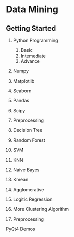 # Data Mining


## Getting Started 

1. Python Programming
	1. Basic
	2. Intemediate
	3. Advance 

2. Numpy

3. Matplotlib

4. Seaborn

5. Pandas

6. Scipy

7. Preprocessing

8. Decision Tree

9. Random Forest

10. SVM

11. KNN

12. Naive Bayes

13. Kmean

14. Agglomerative

15. Logitic Regression

16. More Clustering Algorithm

17. Preprocessing

PyQt4 Demos
